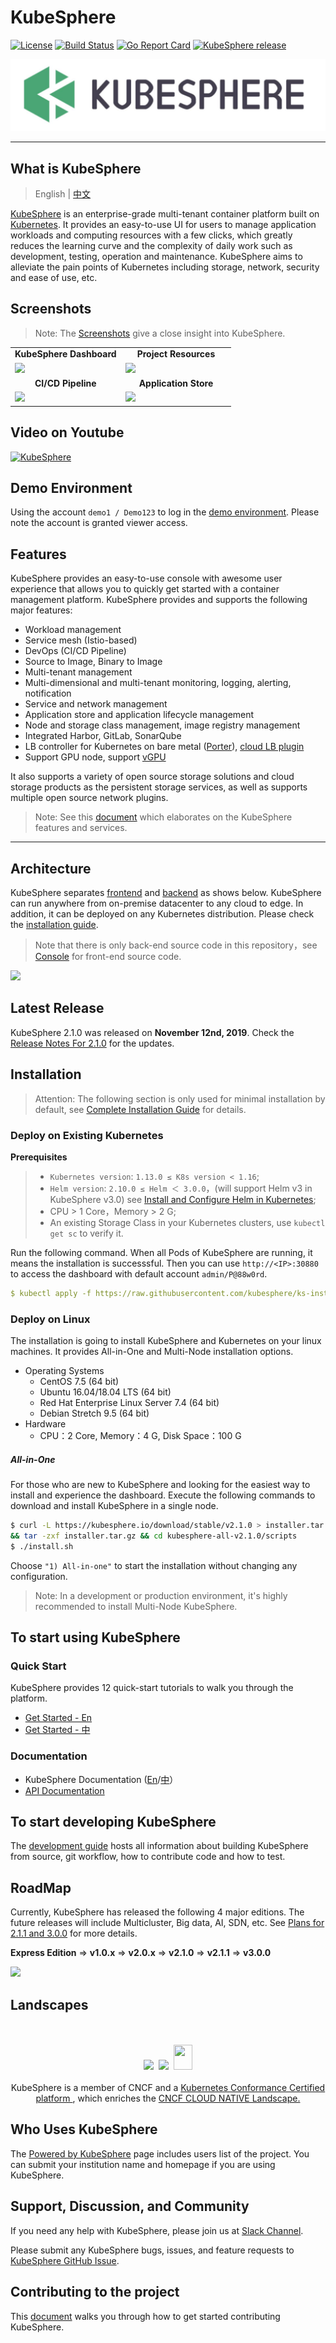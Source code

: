 # KubeSphere
[![License](http://img.shields.io/badge/license-apache%20v2-blue.svg)](https://github.com/KubeSphere/KubeSphere/blob/master/LICENSE)
[![Build Status](https://travis-ci.org/kubesphere/kubesphere.svg?branch=master)](https://travis-ci.org/kubesphere/kubesphere)
[![Go Report Card](https://goreportcard.com/badge/github.com/kubesphere/kubesphere)](https://goreportcard.com/report/github.com/kubesphere/kubesphere)
[![KubeSphere release](https://img.shields.io/github/release/kubesphere/kubesphere.svg?color=release&label=release&logo=release&logoColor=release)](https://github.com/kubesphere/kubesphere/releases/tag/v2.1.0)

![logo](docs/images/kubesphere-logo.png)

----

## What is KubeSphere

> English | [中文](README_zh.md)

[KubeSphere](https://kubesphere.io/) is an enterprise-grade multi-tenant container platform built on [Kubernetes](https://kubernetes.io). It provides an easy-to-use UI for users to manage application workloads and computing resources with a few clicks, which greatly reduces the learning curve and the complexity of daily work such as development, testing, operation and maintenance. KubeSphere aims to alleviate the pain points of Kubernetes including storage, network, security and ease of use, etc.


## Screenshots

> Note: The [Screenshots](docs/en/guides/screenshots.md) give a close insight into KubeSphere.


<table>
  <tr>
      <td width="50%" align="center"><b>KubeSphere Dashboard</b></td>
      <td width="50%" align="center"><b>Project Resources</b></td>
  </tr>
  <tr>
     <td><img src="https://pek3b.qingstor.com/kubesphere-docs/png/20191112094014.png"/></td>
     <td><img src="https://pek3b.qingstor.com/kubesphere-docs/png/20191112094426.png"/></td>
  </tr>
  <tr>
      <td width="50%" align="center"><b>CI/CD Pipeline</b></td>
      <td width="50%" align="center"><b>Application Store</b></td>
  </tr>
  <tr>
     <td><img src="https://pek3b.qingstor.com/kubesphere-docs/png/20190925000712.png"/></td>
     <td><img src="https://pek3b.qingstor.com/kubesphere-docs/png/20191112095006.png"/></td>
  </tr>
</table>

## Video on Youtube

[![KubeSphere](https://pek3b.qingstor.com/kubesphere-docs/png/20191112093503.png)](https://youtu.be/u5lQvhi_Xlc)

## Demo Environment

Using the account `demo1 / Demo123` to log in the [demo environment](https://demo.kubesphere.io/). Please note the account is granted viewer access.

## Features

KubeSphere provides an easy-to-use console with awesome user experience that allows you to quickly get started with a container management platform. KubeSphere provides and supports the following major features:


- Workload management
- Service mesh (Istio-based)
- DevOps (CI/CD Pipeline)
- Source to Image, Binary to Image
- Multi-tenant management
- Multi-dimensional and multi-tenant monitoring, logging, alerting, notification
- Service and network management
- Application store and application lifecycle management
- Node and storage class management, image registry management
- Integrated Harbor, GitLab, SonarQube
- LB controller for Kubernetes on bare metal ([Porter](https://github.com/kubesphere/porter)), [cloud LB plugin](https://github.com/yunify/qingcloud-cloud-controller-manager)
- Support GPU node, support [vGPU](https://github.com/virtaitech/orion)


It also supports a variety of open source storage solutions and cloud storage products as the persistent storage services, as well as supports multiple open source network plugins.

> Note: See this [document](https://kubesphere.io/docs/v2.1/en/introduction/features/) which elaborates on the KubeSphere features and services.

----

## Architecture

KubeSphere separates [frontend](https://github.com/kubesphere/console) and [backend](https://github.com/kubesphere/kubesphere) as shows below. KubeSphere can run anywhere from on-premise datacenter to any cloud to edge. In addition, it can be deployed on any Kubernetes distribution. Please check the [installation guide](https://github.com/kubesphere/ks-installer).

> Note that there is only back-end source code in this repository，see [Console](https://github.com/kubesphere/console) for front-end source code.

![](https://pek3b.qingstor.com/kubesphere-docs/png/20190810073322.png)

## Latest Release

KubeSphere 2.1.0 was released on **November 12nd, 2019**. Check the [Release Notes For 2.1.0](https://kubesphere.io/docs/v2.1/zh-CN/release/release-v210/) for the updates.

## Installation

> Attention: The following section is only used for minimal installation by default, see [Complete Installation Guide](https://kubesphere.io/docs/v2.1/en/installation/intro/) for details.

### Deploy on Existing Kubernetes

**Prerequisites**

> - `Kubernetes version`: `1.13.0 ≤ K8s version < 1.16`;
> - `Helm version`: `2.10.0 ≤ Helm ＜ 3.0.0`，(will support Helm v3 in KubeSphere v3.0) see [Install and Configure Helm in Kubernetes](https://devopscube.com/install-configure-helm-kubernetes/);
> - CPU > 1 Core，Memory > 2 G;
> - An existing Storage Class in your Kubernetes clusters, use `kubectl get sc` to verify it.

Run the following command. When all Pods of KubeSphere are running, it means the installation is successsful. Then you can use `http://<IP>:30880` to access the dashboard with default account `admin/P@88w0rd`.

```yaml
$ kubectl apply -f https://raw.githubusercontent.com/kubesphere/ks-installer/master/kubesphere-minimal.yaml
```


### Deploy on Linux

The installation is going to install KubeSphere and Kubernetes on your linux machines. It provides All-in-One and Multi-Node installation options.

- Operating Systems
   - CentOS 7.5 (64 bit)
   - Ubuntu 16.04/18.04 LTS (64 bit)
   - Red Hat Enterprise Linux Server 7.4 (64 bit)
   - Debian Stretch 9.5 (64 bit)
- Hardware
   - CPU：2 Core,  Memory：4 G, Disk Space：100 G

##### All-in-One

For those who are new to KubeSphere and looking for the easiest way to install and experience the dashboard. Execute the following commands to download and install KubeSphere in a single node.

```bash
$ curl -L https://kubesphere.io/download/stable/v2.1.0 > installer.tar.gz \
&& tar -zxf installer.tar.gz && cd kubesphere-all-v2.1.0/scripts
$ ./install.sh
```

Choose `"1) All-in-one"` to start the installation without changing any configuration.

> Note: In a development or production environment, it's highly recommended to install Multi-Node KubeSphere.


## To start using KubeSphere

### Quick Start

KubeSphere provides 12 quick-start tutorials to walk you through the platform.

- [Get Started - En](https://kubesphere.io/docs/v2.1/en/quick-start/admin-quick-start/)
- [Get Started - 中](https://kubesphere.io/docs/v2.1/zh-CN/quick-start/admin-quick-start/)


### Documentation

- KubeSphere Documentation ([En](https://kubesphere.io/docs/en/)/[中](https://kubesphere.io/docs/zh-CN/)）
- [API Documentation](https://kubesphere.io/docs/v2.1/en/api-reference/api-docs/)


## To start developing KubeSphere

The [development guide](CONTRIBUTING.md) hosts all information about building KubeSphere from source, git workflow, how to contribute code and how to test.

## RoadMap

Currently, KubeSphere has released the following 4 major editions. The future releases will include Multicluster, Big data, AI, SDN, etc. See [Plans for 2.1.1 and 3.0.0](https://github.com/kubesphere/kubesphere/issues/1368) for more details.

**Express Edition** => **v1.0.x** => **v2.0.x**  => **v2.1.0** => **v2.1.1** => **v3.0.0**

![](https://pek3b.qingstor.com/kubesphere-docs/png/20190926000413.png)

## Landscapes

<p align="center">
<br/><br/>
<img src="https://landscape.cncf.io/images/left-logo.svg" width="150"/>&nbsp;&nbsp;<img src="https://landscape.cncf.io/images/right-logo.svg" width="200"/>&nbsp;&nbsp;<img src="https://www.cncf.io/wp-content/uploads/2017/11/certified_kubernetes_color.png" height="40" width="30"/>
<br/><br/>
KubeSphere is a member of CNCF and a <a href="https://www.cncf.io/certification/software-conformance/#logos">Kubernetes Conformance Certified platform
</a>, which enriches the <a href="https://landscape.cncf.io/landscape=observability-and-analysis&license=apache-license-2-0">CNCF CLOUD NATIVE Landscape.
</a>
</p>

## Who Uses KubeSphere

The [Powered by KubeSphere](docs/powered-by-kubesphere.md) page includes users list of the project. You can submit your institution name and homepage if you are using KubeSphere.


## Support, Discussion, and Community

If you need any help with KubeSphere, please join us at [Slack Channel](https://join.slack.com/t/kubesphere/shared_invite/enQtNTE3MDIxNzUxNzQ0LTZkNTdkYWNiYTVkMTM5ZThhODY1MjAyZmVlYWEwZmQ3ODQ1NmM1MGVkNWEzZTRhNzk0MzM5MmY4NDc3ZWVhMjE).

Please submit any KubeSphere bugs, issues, and feature requests to [KubeSphere GitHub Issue](https://github.com/kubesphere/kubesphere/issues).

## Contributing to the project

This [document](docs/en/guides/README.md) walks you through how to get started contributing KubeSphere.
